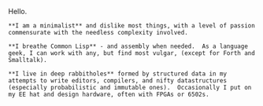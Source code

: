 Hello.
```
**I am a minimalist** and dislike most things, with a level of passion commensurate with the needless complexity involved.

**I breathe Common Lisp** - and assembly when needed.  As a language geek, I can work with any, but find most vulgar, (except for Forth and Smalltalk).

**I live in deep rabbitholes** formed by structured data in my attempts to write editors, compilers, and nifty datastructures (especially probabilistic and immutable ones).  Occasionally I put on my EE hat and design hardware, often with FPGAs or 6502s.  
```
<!--
**stacksmith/stacksmith** is a ✨ _special_ ✨ repository because its `README.md` (this file) appears on your GitHub profile.

Here are some ideas to get you started:

- 🔭 I’m currently working on ...
- 🌱 I’m currently learning ...
- 👯 I’m looking to collaborate on ...
- 🤔 I’m looking for help with ...
- 💬 Ask me about ...
- 📫 How to reach me: ...
- 😄 Pronouns: ...
- ⚡ Fun fact: ...
-->
